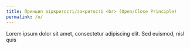 ```yaml
---
title: Принцип відкритості/закритості <br> (Open/Close Principle)
permalink: /o/
---
```

Lorem ipsum dolor sit amet, consectetur adipiscing elit. Sed euismod, nisl quis
